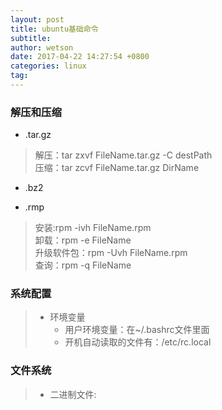 ```yaml
---
layout: post
title: ubuntu基础命令
subtitle: 
author: wetson
date: 2017-04-22 14:27:54 +0800
categories: linux
tag: 
---
```


### 解压和压缩  
- .tar.gz  
> 解压：tar zxvf FileName.tar.gz  -C destPath  
压缩：tar zcvf FileName.tar.gz DirName  

- .bz2

- .rmp  
> 安装:rpm -ivh FileName.rpm  
卸载：rpm -e FileName  
升级软件包：rpm -Uvh FileName.rpm  
查询：rpm -q FileName  

### 系统配置
> + 环境变量  
> 	- 用户环境变量：在~/.bashrc文件里面  
> 	- 开机自动读取的文件有：/etc/rc.local


### 文件系统
> + 二进制文件:  


